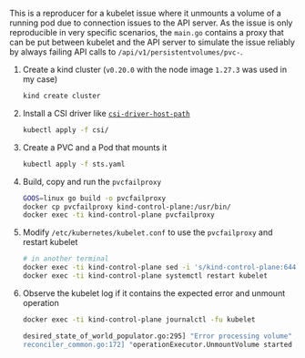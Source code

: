 This is a reproducer for a kubelet issue where it unmounts a volume of a
running pod due to connection issues to the API server. As the issue is only
reproducible in very specific scenarios, the `main.go` contains a proxy that
can be put between kubelet and the API server to simulate the issue reliably
by always failing API calls to `/api/v1/persistentvolumes/pvc-`.

1. Create a kind cluster (`v0.20.0` with the node image `1.27.3` was used in my case)

    ```bash
    kind create cluster
    ```

1. Install a CSI driver like [`csi-driver-host-path`](https://github.com/kubernetes-csi/csi-driver-host-path/blob/master/docs/deploy-1.17-and-later.md)

    ```bash
    kubectl apply -f csi/
    ```

1. Create a PVC and a Pod that mounts it

    ```bash
    kubectl apply -f sts.yaml
    ```

1. Build, copy and run the `pvcfailproxy`

    ```bash
    GOOS=linux go build -o pvcfailproxy
    docker cp pvcfailproxy kind-control-plane:/usr/bin/
    docker exec -ti kind-control-plane pvcfailproxy
    ```

1. Modify `/etc/kubernetes/kubelet.conf` to use the `pvcfailproxy` and restart kubelet

    ```bash
    # in another terminal
    docker exec -ti kind-control-plane sed -i 's/kind-control-plane:6443/kind-control-plane:8443/g' /etc/kubernetes/kubelet.conf
    docker exec -ti kind-control-plane systemctl restart kubelet
    ```

1. Observe the kubelet log if it contains the expected error and unmount operation

    ```bash
    docker exec -ti kind-control-plane journalctl -fu kubelet
    ```

    ```bash
    desired_state_of_world_populator.go:295] "Error processing volume" err="error processing PVC default/data-web-0: failed to fetch PV pvc-8308a5fc-c8b2-42c2-8f1c-c0183ea2bce5 from API server ...
    reconciler_common.go:172] "operationExecutor.UnmountVolume started for volume \"pvc-8308a5fc-c8b2-42c2-8f1c-c0183ea2bce5\"
    ```
